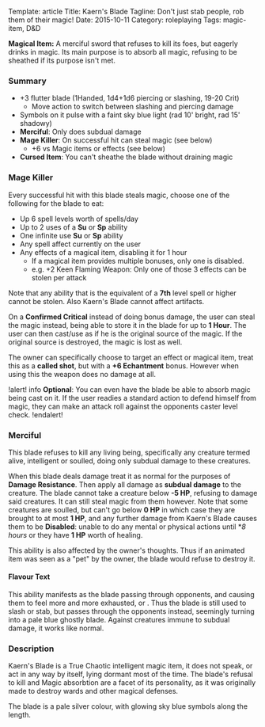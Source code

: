 Template: article
Title: Kaern's Blade
Tagline: Don't just stab people, rob them of their magic!
Date: 2015-10-11
Category: roleplaying
Tags: magic-item, D&D



**Magical Item:** A merciful sword that refuses to kill its foes, but eagerly drinks in magic. Its main purpose is to absorb all magic, refusing to be sheathed if its purpose isn't met.


### Summary

 * +3 flutter blade (1Handed, 1d4+1d6 piercing or slashing, 19-20 Crit)
    * Move action to switch between slashing and piercing damage
 * Symbols on it pulse with a faint sky blue light (rad 10' bright, rad 15' shadowy)
 * **Merciful**: Only does subdual damage
 * **Mage Killer**: On successful hit can steal magic (see below)
    * +6 vs Magic items or effects (see below)
 * **Cursed Item**: You can't sheathe the blade without draining magic

### Mage Killer

Every successful hit with this blade steals magic, choose one of the following for the blade to eat:

 * Up 6 spell levels worth of spells/day
 * Up to 2 uses of a **Su** or **Sp** ability
 * One infinite use **Su** or **Sp** ability
 * Any spell affect currently on the user
 * Any effects of a magical item, disabling it for 1 hour
    * If a magical item provides multiple bonuses, only one is disabled.
    * e.g. +2 Keen Flaming Weapon: Only one of those 3 effects can be stolen per attack

Note that any ability that is the equivalent of a **7th** level spell or higher cannot be stolen. Also Kaern's Blade cannot affect artifacts.

On a **Confirmed Critical** instead of doing bonus damage, the user can steal the magic instead, being able to store it in the blade for up to **1 Hour**. The user can then cast/use as if he is the original source of the magic. If the original source is destroyed, the magic is lost as well.

The owner can specifically choose to target an effect or magical item, treat this as a **called shot**, but with a **+6 Echantment** bonus. However when using this the weapon does no damage at all.

!alert! info
    **Optional**: You can even have the blade be able to absorb magic being cast on it. If the user readies a standard action to defend himself from magic, they can make an attack roll against the opponents caster level check.
!endalert!

### Merciful

This blade refuses to kill any living being, specifically any creature termed alive, intelligent or soulled, doing only subdual damage to these creatures.

When this blade deals damage treat it as normal for the purposes of **Damage Resistance**. Then apply all damage as **subdual damage** to the creature. The blade cannot take a creature below **-5 HP**, refusing to damage said creatures. It can still steal magic from them however. Note that some creatures are soulled, but can't go below **0 HP** in which case they are brought to at most **1 HP**, and any further damage from Kaern's Blade causes them to be **Disabled**: unable to do any mental or physical actions until **8 hours* or they have **1 HP** worth of healing.

This ability is also affected by the owner's thoughts. Thus if an animated item was seen as a "pet" by the owner, the blade would refuse to destroy it.

#### Flavour Text

This ability manifests as the blade passing through opponents, and causing them to feel more and more exhausted, or . Thus the blade is still used to slash or stab, but passes through the opponents instead, seemingly turning into a pale blue ghostly blade. Against creatures immune to subdual damage, it works like normal.


### Description

Kaern's Blade is a True Chaotic intelligent magic item, it does not speak, or act in any way by itself, lying dormant most of the time. The blade's refusal to kill and Magic absorbtion are a facet of its personality, as it was originally made to destroy wards and other magical defenses.

The blade is a pale silver colour, with glowing sky blue symbols along the length.


